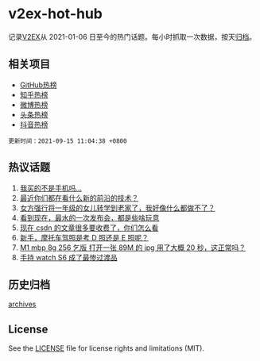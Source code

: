 # v2ex-hot-hub

 记录[V2EX](https://www.v2ex.com/)从 2021-01-06 日至今的热门话题。每小时抓取一次数据，按天[归档](archives)。
 
 ## 相关项目

- [GitHub热榜](https://github.com/snaildev/github-hot-hub)
- [知乎热榜](https://github.com/snaildev/zhihu-hot-hub)
- [微博热榜](https://github.com/snaildev/weibo-hot-hub)
- [头条热榜](https://github.com/snaildev/toutiao-hot-hub)
- [抖音热榜](https://github.com/snaildev/douyin-hot-hub)


 `更新时间：2021-09-15 11:04:38 +0800`

## 热议话题

1. [我买的不是手机吗…](https://www.v2ex.com/t/801877)
1. [最近你们都在看什么新的前沿的技术？](https://www.v2ex.com/t/801721)
1. [女方强行将一年级的女儿转学到老家了，我好像什么都做不了？](https://www.v2ex.com/t/801773)
1. [看到现在，最水的一次发布会，都是些啥玩意](https://www.v2ex.com/t/801876)
1. [现在 csdn 的文章很多要收费了，你们怎么看](https://www.v2ex.com/t/801808)
1. [新手，摩托车驾照是考 D 照还是 E 照呢？](https://www.v2ex.com/t/801720)
1. [M1 mbp 8g 256 乞版 打开一张 89M 的 jpg 用了大概 20 秒，这正常吗？](https://www.v2ex.com/t/801835)
1. [手持 watch S6 成了最惨过渡品](https://www.v2ex.com/t/801879)

## 历史归档

[archives](archives)

## License

See the [LICENSE](LICENSE) file for license rights and limitations (MIT).
